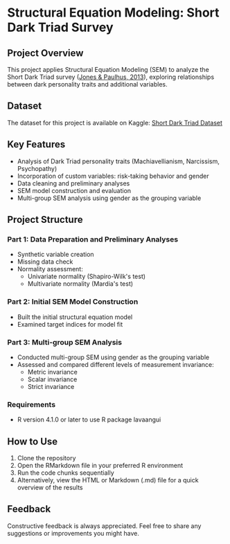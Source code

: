 # Structural Equation Modeling: Short Dark Triad Survey

## Project Overview
This project applies Structural Equation Modeling (SEM) to analyze the Short Dark Triad survey ([Jones & Paulhus, 2013](https://www.researchgate.net/publication/259252435_Introducing_the_Short_Dark_Triad_SD3_A_Brief_Measure_of_Dark_Personality_Traits)), exploring relationships between dark personality traits and additional variables.

## Dataset
The dataset for this project is available on Kaggle: [Short Dark Triad Dataset](https://www.kaggle.com/datasets/yamqwe/short-dark-triad) 

## Key Features
- Analysis of Dark Triad personality traits (Machiavellianism, Narcissism, Psychopathy)
- Incorporation of custom variables: risk-taking behavior and gender
- Data cleaning and preliminary analyses
- SEM model construction and evaluation
- Multi-group SEM analysis using gender as the grouping variable

## Project Structure

### Part 1: Data Preparation and Preliminary Analyses
- Synthetic variable creation
- Missing data check
- Normality assessment:
  - Univariate normality (Shapiro-Wilk's test)
  - Multivariate normality (Mardia's test)

### Part 2: Initial SEM Model Construction
- Built the initial structural equation model
- Examined target indices for model fit

### Part 3: Multi-group SEM Analysis
- Conducted multi-group SEM using gender as the grouping variable
- Assessed and compared different levels of measurement invariance:
  - Metric invariance
  - Scalar invariance
  - Strict invariance

### Requirements
- R version 4.1.0 or later to use R package lavaangui

## How to Use
1. Clone the repository
2. Open the RMarkdown file in your preferred R environment
3. Run the code chunks sequentially
4. Alternatively, view the HTML or Markdown (.md) file for a quick overview of the results

## Feedback
Constructive feedback is always appreciated. Feel free to share any suggestions or improvements you might have.

